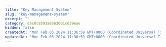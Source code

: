 ```yaml
---
title: "Key Management System"
slug: "key-management-system"
excerpt: ""
category: 65c0c8593a8063001c639eae
hidden: false
createdAt: "Mon Feb 05 2024 11:36:59 GMT+0000 (Coordinated Universal Time)"
updatedAt: "Mon Feb 05 2024 11:36:59 GMT+0000 (Coordinated Universal Time)"
---
```

